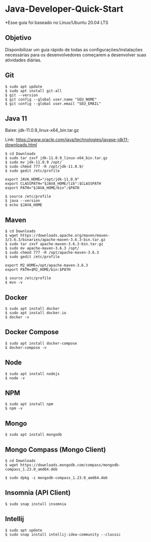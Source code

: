 # Java-Developer-Quick-Start

*Esse guia foi baseado no Linux/Ubuntu 20.04 LTS

## Objetivo
Disponibilizar um guia rápido de todas as configurações/instalações necessárias para os desenvolvedores começarem a desenvolver suas atividades diárias.

## Git
```
$ sudo apt update
$ sudo apt install git-all
$ git --version
$ git config --global user.name "SEU_NOME"
$ git config --global user.email "SEU_EMAIL"
```
## Java 11
Baixe: jdk-11.0.9_linux-x64_bin.tar.gz

Link: https://www.oracle.com/java/technologies/javase-jdk11-downloads.html
```
$ cd Downloads
$ sudo tar zxvf jdk-11.0.9_linux-x64_bin.tar.gz
$ sudo mv jdk-11.0.9 /opt/
$ sudo chmod 777 -R /opt/jdk-11.0.9/
$ sudo gedit /etc/profile
```
```
export JAVA_HOME="/opt/jdk-11.0.9"
export CLASSPATH="$JAVA_HOME/lib":$CLASSPATH
export PATH="$JAVA_HOME/bin":$PATH
```
```
$ source /etc/profile
$ java --version
$ echo $JAVA_HOME
```
## Maven
```
$ cd Downloads
$ wget https://downloads.apache.org/maven/maven-3/3.6.3/binaries/apache-maven-3.6.3-bin.tar.gz
$ sudo tar zxvf apache-maven-3.6.3-bin.tar.gz
$ sudo mv apache-maven-3.6.3 /opt/
$ sudo chmod 777 -R /opt/apache-maven-3.6.3
$ sudo gedit /etc/profile
```
```
export M2_HOME=/opt/apache-maven-3.6.3
export PATH=$M2_HOME/bin:$PATH
```
```
$ source /etc/profile
$ mvn -v
```

## Docker
```
$ sudo apt install docker
$ sudo apt install docker.io
$ docker -v
```

## Docker Compose
```
$ sudo apt install docker-compose
$ docker-compose -v
```

## Node
```
$ sudo apt install nodejs
$ node -v
```

## NPM
```
$ sudo apt install npm
$ npm -v
```

## Mongo
```
$ sudo apt install mongodb
```

## Mongo Compass (Mongo Client)

```
$ cd Downloads
$ wget https://downloads.mongodb.com/compass/mongodb-compass_1.23.0_amd64.deb

$ sudo dpkg -i mongodb-compass_1.23.0_amd64.deb
```

## Insomnia (API Client)
```
$ sudo snap install insomnia
```

## Intellij
```
$ sudo apt update
$ sudo snap install intellij-idea-community --classic
```
